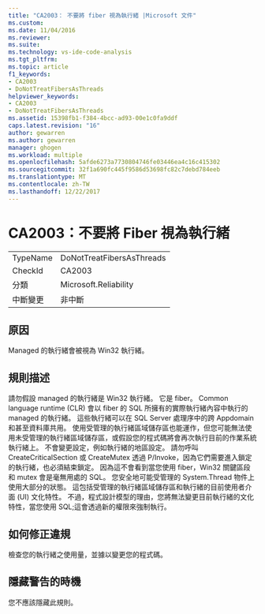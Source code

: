 ```yaml
---
title: "CA2003： 不要將 fiber 視為執行緒 |Microsoft 文件"
ms.custom: 
ms.date: 11/04/2016
ms.reviewer: 
ms.suite: 
ms.technology: vs-ide-code-analysis
ms.tgt_pltfrm: 
ms.topic: article
f1_keywords:
- CA2003
- DoNotTreatFibersAsThreads
helpviewer_keywords:
- CA2003
- DoNotTreatFibersAsThreads
ms.assetid: 15398fb1-f384-4bcc-ad93-00e1c0fa9ddf
caps.latest.revision: "16"
author: gewarren
ms.author: gewarren
manager: ghogen
ms.workload: multiple
ms.openlocfilehash: 5afde6273a7730804746fe03446ea4c16c415302
ms.sourcegitcommit: 32f1a690fc445f9586d53698fc82c7debd784eeb
ms.translationtype: MT
ms.contentlocale: zh-TW
ms.lasthandoff: 12/22/2017
---
```

# <a name="ca2003-do-not-treat-fibers-as-threads"></a>CA2003：不要將 Fiber 視為執行緒
|||  
|-|-|  
|TypeName|DoNotTreatFibersAsThreads|  
|CheckId|CA2003|  
|分類|Microsoft.Reliability|  
|中斷變更|非中斷|  
  
## <a name="cause"></a>原因  
 Managed 的執行緒會被視為 Win32 執行緒。  
  
## <a name="rule-description"></a>規則描述  
 請勿假設 managed 的執行緒是 Win32 執行緒。 它是 fiber。 Common language runtime (CLR) 會以 fiber 的 SQL 所擁有的實際執行緒內容中執行的 managed 的執行緒。 這些執行緒可以在 SQL Server 處理序中的跨 Appdomain 和甚至資料庫共用。 使用受管理的執行緒區域儲存區也能運作，但您可能無法使用未受管理的執行緒區域儲存區，或假設您的程式碼將會再次執行目前的作業系統執行緒上。 不會變更設定，例如執行緒的地區設定。 請勿呼叫 CreateCriticalSection 或 CreateMutex 透過 P/Invoke，因為它們需要進入鎖定的執行緒，也必須結束鎖定。 因為這不會看到當您使用 fiber，Win32 關鍵區段和 mutex 會是毫無用處的 SQL。 您安全地可能受管理的 System.Thread 物件上使用大部分的狀態。 這包括受管理的執行緒區域儲存區和執行緒的目前使用者介面 (UI) 文化特性。 不過，程式設計模型的理由，您將無法變更目前執行緒的文化特性，當您使用 SQL;這會透過新的權限來強制執行。  
  
## <a name="how-to-fix-violations"></a>如何修正違規  
 檢查您的執行緒之使用量，並據以變更您的程式碼。  
  
## <a name="when-to-suppress-warnings"></a>隱藏警告的時機  
 您不應該隱藏此規則。